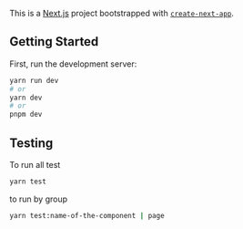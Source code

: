 This is a [Next.js](https://nextjs.org/) project bootstrapped with [`create-next-app`](https://github.com/vercel/next.js/tree/canary/packages/create-next-app).

## Getting Started

First, run the development server:

```bash
yarn run dev
# or
yarn dev
# or
pnpm dev
```

## Testing

To run all test

```bash
yarn test
```

to run by group

```bash
yarn test:name-of-the-component | page
```
